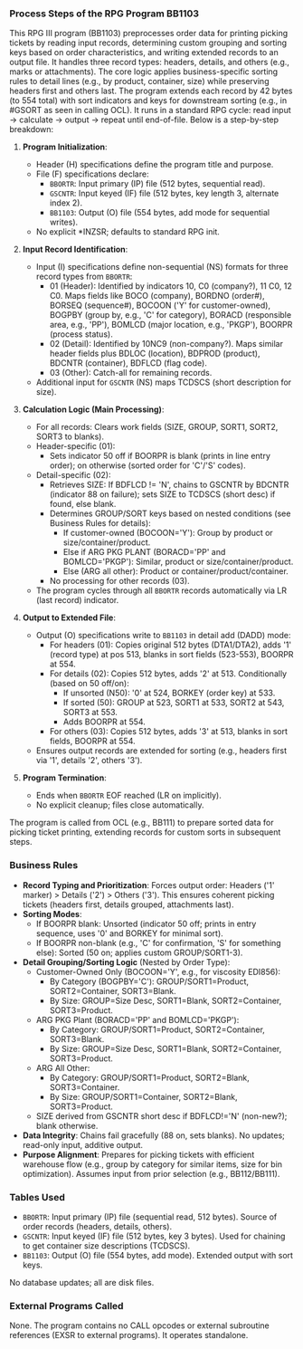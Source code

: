 ### Process Steps of the RPG Program BB1103

This RPG III program (BB1103) preprocesses order data for printing picking tickets by reading input records, determining custom grouping and sorting keys based on order characteristics, and writing extended records to an output file. It handles three record types: headers, details, and others (e.g., marks or attachments). The core logic applies business-specific sorting rules to detail lines (e.g., by product, container, size) while preserving headers first and others last. The program extends each record by 42 bytes (to 554 total) with sort indicators and keys for downstream sorting (e.g., in #GSORT as seen in calling OCL). It runs in a standard RPG cycle: read input → calculate → output → repeat until end-of-file. Below is a step-by-step breakdown:

1. **Program Initialization**:
   - Header (H) specifications define the program title and purpose.
   - File (F) specifications declare:
     - `BBORTR`: Input primary (IP) file (512 bytes, sequential read).
     - `GSCNTR`: Input keyed (IF) file (512 bytes, key length 3, alternate index 2).
     - `BB1103`: Output (O) file (554 bytes, add mode for sequential writes).
   - No explicit *INZSR; defaults to standard RPG init.

2. **Input Record Identification**:
   - Input (I) specifications define non-sequential (NS) formats for three record types from `BBORTR`:
     - 01 (Header): Identified by indicators 10, C0 (company?), 11 C0, 12 C0. Maps fields like BOCO (company), BORDNO (order#), BORSEQ (sequence#), BOCOON ('Y' for customer-owned), BOGPBY (group by, e.g., 'C' for category), BORACD (responsible area, e.g., 'PP'), BOMLCD (major location, e.g., 'PKGP'), BOORPR (process status).
     - 02 (Detail): Identified by 10NC9 (non-company?). Maps similar header fields plus BDLOC (location), BDPROD (product), BDCNTR (container), BDFLCD (flag code).
     - 03 (Other): Catch-all for remaining records.
   - Additional input for `GSCNTR` (NS) maps TCDSCS (short description for size).

3. **Calculation Logic (Main Processing)**:
   - For all records: Clears work fields (SIZE, GROUP, SORT1, SORT2, SORT3 to blanks).
   - Header-specific (01):
     - Sets indicator 50 off if BOORPR is blank (prints in line entry order); on otherwise (sorted order for 'C'/'S' codes).
   - Detail-specific (02):
     - Retrieves SIZE: If BDFLCD != 'N', chains to GSCNTR by BDCNTR (indicator 88 on failure); sets SIZE to TCDSCS (short desc) if found, else blank.
     - Determines GROUP/SORT keys based on nested conditions (see Business Rules for details):
       - If customer-owned (BOCOON='Y'): Group by product or size/container/product.
       - Else if ARG PKG PLANT (BORACD='PP' and BOMLCD='PKGP'): Similar, product or size/container/product.
       - Else (ARG all other): Product or container/product/container.
     - No processing for other records (03).
   - The program cycles through all `BBORTR` records automatically via LR (last record) indicator.

4. **Output to Extended File**:
   - Output (O) specifications write to `BB1103` in detail add (DADD) mode:
     - For headers (01): Copies original 512 bytes (DTA1/DTA2), adds '1' (record type) at pos 513, blanks in sort fields (523-553), BOORPR at 554.
     - For details (02): Copies 512 bytes, adds '2' at 513. Conditionally (based on 50 off/on):
       - If unsorted (N50): '0' at 524, BORKEY (order key) at 533.
       - If sorted (50): GROUP at 523, SORT1 at 533, SORT2 at 543, SORT3 at 553.
       - Adds BOORPR at 554.
     - For others (03): Copies 512 bytes, adds '3' at 513, blanks in sort fields, BOORPR at 554.
   - Ensures output records are extended for sorting (e.g., headers first via '1', details '2', others '3').

5. **Program Termination**:
   - Ends when `BBORTR` EOF reached (LR on implicitly).
   - No explicit cleanup; files close automatically.

The program is called from OCL (e.g., BB111) to prepare sorted data for picking ticket printing, extending records for custom sorts in subsequent steps.

### Business Rules

- **Record Typing and Prioritization**: Forces output order: Headers ('1' marker) > Details ('2') > Others ('3'). This ensures coherent picking tickets (headers first, details grouped, attachments last).
- **Sorting Modes**:
  - If BOORPR blank: Unsorted (indicator 50 off; prints in entry sequence, uses '0' and BORKEY for minimal sort).
  - If BOORPR non-blank (e.g., 'C' for confirmation, 'S' for something else): Sorted (50 on; applies custom GROUP/SORT1-3).
- **Detail Grouping/Sorting Logic** (Nested by Order Type):
  - Customer-Owned Only (BOCOON='Y', e.g., for viscosity EDI856):
    - By Category (BOGPBY='C'): GROUP/SORT1=Product, SORT2=Container, SORT3=Blank.
    - By Size: GROUP=Size Desc, SORT1=Blank, SORT2=Container, SORT3=Product.
  - ARG PKG Plant (BORACD='PP' and BOMLCD='PKGP'):
    - By Category: GROUP/SORT1=Product, SORT2=Container, SORT3=Blank.
    - By Size: GROUP=Size Desc, SORT1=Blank, SORT2=Container, SORT3=Product.
  - ARG All Other:
    - By Category: GROUP/SORT1=Product, SORT2=Blank, SORT3=Container.
    - By Size: GROUP/SORT1=Container, SORT2=Blank, SORT3=Product.
  - SIZE derived from GSCNTR short desc if BDFLCD!='N' (non-new?); blank otherwise.
- **Data Integrity**: Chains fail gracefully (88 on, sets blanks). No updates; read-only input, additive output.
- **Purpose Alignment**: Prepares for picking tickets with efficient warehouse flow (e.g., group by category for similar items, size for bin optimization). Assumes input from prior selection (e.g., BB112/BB111).

### Tables Used

- `BBORTR`: Input primary (IP) file (sequential read, 512 bytes). Source of order records (headers, details, others).
- `GSCNTR`: Input keyed (IF) file (512 bytes, key 3 bytes). Used for chaining to get container size descriptions (TCDSCS).
- `BB1103`: Output (O) file (554 bytes, add mode). Extended output with sort keys.

No database updates; all are disk files.

### External Programs Called

None. The program contains no CALL opcodes or external subroutine references (EXSR to external programs). It operates standalone.